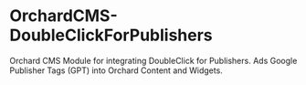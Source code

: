 OrchardCMS-DoubleClickForPublishers
===================================

Orchard CMS Module for integrating DoubleClick for Publishers. Ads Google Publisher Tags (GPT) into Orchard Content and Widgets.
